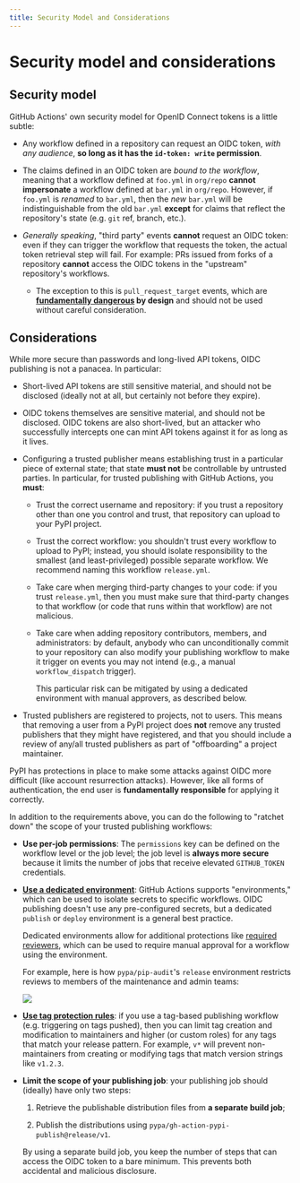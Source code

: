 ```yaml
---
title: Security Model and Considerations
---
```


# Security model and considerations

## Security model

GitHub Actions' own security model for OpenID Connect tokens is a little subtle:

* Any workflow defined in a repository can request an OIDC token,
 *with any audience*, **so long as it has the `id-token: write` permission**.

* The claims defined in an OIDC token are *bound to the workflow*, meaning
  that a workflow defined at `foo.yml` in `org/repo` **cannot impersonate**
  a workflow defined at `bar.yml` in `org/repo`. However, if `foo.yml` is
  *renamed* to `bar.yml`, then the *new* `bar.yml` will be indistinguishable
  from the old `bar.yml` **except** for claims that reflect the repository's
  state (e.g. `git` ref, branch, etc.).

* *Generally speaking*, "third party" events **cannot** request an OIDC
  token: even if they can trigger the workflow that requests the token,
  the actual token retrieval step will fail. For example: PRs issued from forks
  of a repository **cannot** access the OIDC tokens in the "upstream"
  repository's workflows.

  * The exception to this is `pull_request_target` events, which are
    **[fundamentally dangerous] by design** and should not be used without
    careful consideration.

## Considerations

While more secure than passwords and long-lived API tokens, OIDC publishing
is not a panacea. In particular:

* Short-lived API tokens are still sensitive material, and should not be
  disclosed (ideally not at all, but certainly not before they expire).

* OIDC tokens themselves are sensitive material, and should not be disclosed.
  OIDC tokens are also short-lived, but an attacker who successfully intercepts
  one can mint API tokens against it for as long as it lives.

* Configuring a trusted publisher means establishing trust in a particular piece
  of external state; that state **must not** be controllable by untrusted
  parties. In particular, for trusted publishing with GitHub Actions, you
  **must**:

   * Trust the correct username and repository: if you trust a repository
     other than one you control and trust, that repository can upload to your
     PyPI project.

   * Trust the correct workflow: you shouldn't trust every workflow
     to upload to PyPI; instead, you should isolate responsibility to the
     smallest (and least-privileged) possible separate workflow. We recommend
     naming this workflow `release.yml`.

   * Take care when merging third-party changes to your code: if you trust
     `release.yml`, then you must make sure that third-party changes to that
     workflow (or code that runs within that workflow) are not malicious.

   * Take care when adding repository contributors, members, and administrators:
     by default, anybody who can unconditionally commit to your repository can
     also modify your publishing workflow to make it trigger on events you
     may not intend (e.g., a manual `workflow_dispatch` trigger).

     This particular risk can be mitigated by using a dedicated environment
     with manual approvers, as described below.

* Trusted publishers are registered to projects, not to users. This means that
  removing a user from a PyPI project does **not** remove any trusted publishers
  that they might have registered, and that you should include a review
  of any/all trusted publishers as part of "offboarding" a project maintainer.

PyPI has protections in place to make some attacks against OIDC more difficult
(like account resurrection attacks). However, like all forms of authentication,
the end user is **fundamentally responsible** for applying it correctly.

In addition to the requirements above, you can do the following to
"ratchet down" the scope of your trusted publishing workflows:

* **Use per-job permissions**: The `permissions` key can be defined on the
  workflow level or the job level; the job level is **always more secure**
  because it limits the number of jobs that receive elevated `GITHUB_TOKEN`
  credentials.

* **[Use a dedicated environment]**: GitHub Actions supports "environments,"
  which can be used to isolate secrets to specific workflows. OIDC publishing
  doesn't use any pre-configured secrets, but a dedicated `publish` or `deploy`
  environment is a general best practice.

  Dedicated environments allow for additional protections like
  [required reviewers], which can be used to require manual approval for a
  workflow using the environment.

  For example, here is how `pypa/pip-audit`'s `release` environment
  restricts reviews to members of the maintenance and admin teams:

  ![](/assets/required-reviewers.png)

* **[Use tag protection rules]**: if you use a tag-based publishing workflow
  (e.g. triggering on tags pushed), then you can limit tag creation and
  modification to maintainers and higher (or custom roles) for any tags
  that match your release pattern. For example, `v*` will prevent
  non-maintainers from creating or modifying tags that match version
  strings like `v1.2.3`.

* **Limit the scope of your publishing job**: your publishing job should
  (ideally) have only two steps:

   1. Retrieve the publishable distribution files from **a separate
     build job**;

   2. Publish the distributions using `pypa/gh-action-pypi-publish@release/v1`.

  By using a separate build job, you keep the number of steps that can
  access the OIDC token to a bare minimum. This prevents both accidental
  and malicious disclosure.

[fundamentally dangerous]: https://securitylab.github.com/research/github-actions-preventing-pwn-requests/

[Use a dedicated environment]: https://docs.github.com/en/actions/deployment/targeting-different-environments/using-environments-for-deployment

[Use tag protection rules]: https://docs.github.com/en/repositories/managing-your-repositorys-settings-and-features/managing-repository-settings/configuring-tag-protection-rules

[required reviewers]: https://docs.github.com/en/actions/deployment/targeting-different-environments/using-environments-for-deployment#required-reviewers
